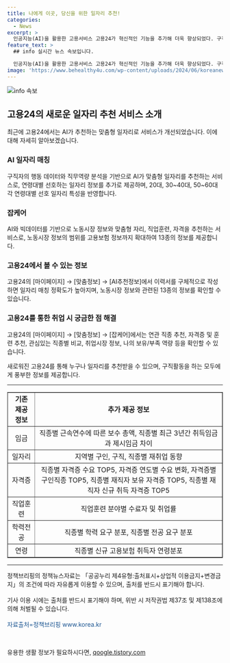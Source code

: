```yaml
---
title: 나에게 이곳, 당신을 위한 일자리 추천!
categories:
  - News
excerpt: >
  인공지능(AI)을 활용한 고용서비스 고용24가 혁신적인 기능을 추가해 더욱 향상되었다. 구직자의 행동 데이터와 직무역량을 분석하여 맞춤형 일자리를 추천하는 AI 일자리 매칭 서비스와 노동시장 정보를 제공하는 잡케어 등을 통해 사용자들의 구직활동을 지원한다. 또한, 연령대별 선호하는 일자리 정보를 추가로 제공하여 누구나 일자리를 추천받을 수 있도록 했다. 자세한 내용은 고용24에서 확인할 수 있다. 이제 혁신된 고용24를 통해 새로운 일자리에 대한 기대를 이끌어보세요! (총 150자)
feature_text: >
  ## info 실시간 뉴스 속보입니다.

  인공지능(AI)을 활용한 고용서비스 고용24가 혁신적인 기능을 추가해 더욱 향상되었다. 구직자의 행동 데이터와 직무역량을 분석하여 맞춤형 일자리를 추천하는 AI 일자리 매칭 서비스와 노동시장 정보를 제공하는 잡케어 등을 통해 사용자들의 구직활동을 지원한다. 또한, 연령대별 선호하는 일자리 정보를 추가로 제공하여 누구나 일자리를 추천받을 수 있도록 했다. 자세한 내용은 고용24에서 확인할 수 있다. 이제 혁신된 고용24를 통해 새로운 일자리에 대한 기대를 이끌어보세요! (총 150자)
image: 'https://www.behealthy4u.com/wp-content/uploads/2024/06/koreanews.jpg'
---
```


<p><img src="https://www.behealthy4u.com/wp-content/uploads/2024/06/koreanews.jpg" alt="info 속보" /></p>

<h2 data-ke-size="size26">고용24의 새로운 일자리 추천 서비스 소개</h2>

<p data-ke-size="size16">최근에 고용24에서는 AI가 추천하는 맞춤형 일자리로 서비스가 개선되었습니다. 이에 대해 자세히 알아보겠습니다.</p>

<h3><b>AI 일자리 매칭</b></h3>

<p data-ke-size="size16">구직자의 행동 데이터와 직무역량 분석을 기반으로 AI가 맞춤형 일자리를 추천하는 서비스로, 연령대별 선호하는 일자리 정보를 추가로 제공하며, 20대, 30~40대, 50~60대 각 연령대별 선호 일자리 특성을 반영합니다.</p>

<h3><b>잡케어</b></h3>

<p data-ke-size="size16">AI와 빅데이터를 기반으로 노동시장 정보와 맞춤형 자리, 직업훈련, 자격을 추천하는 서비스로, 노동시장 정보의 범위를 고용보험 정보까지 확대하여 13종의 정보를 제공합니다.</p>

<h3><b>고용24에서 볼 수 있는 정보</b></h3>

<p data-ke-size="size16">고용24의 [마이페이지] → [맞춤정보] → [AI추천정보]에서 이력서를 구체적으로 작성하면 일자리 매칭 정확도가 높아지며, 노동시장 정보와 관련된 13종의 정보를 확인할 수 있습니다. </p>

<h3><b>고용24를 통한 취업 시 궁금한 점 해결</b></h3>

<p data-ke-size="size16">고용24의 [마이페이지] → [맞춤정보] → [잡케어]에서는 연관 직종 추천, 자격증 및 훈련 추천, 관심있는 직종별 비교, 취업시장 정보, 나의 보유/부족 역량 등을 확인할 수 있습니다. </p>

<p data-ke-size="size16">새로워진 고용24를 통해 누구나 일자리를 추천받을 수 있으며, 구직활동을 하는 모두에게 풍부한 정보를 제공합니다.</p>

<hr>

<table style="width: 100%;" border="1">
<tbody>
<tr>
<td style="text-align: center; height: 17px;"><b>기존 제공 정보</b></td>
<td style="text-align: center; height: 17px;"><b>추가 제공 정보</b></td>
</tr>
<tr>
<td style="text-align: center; height: 17px;">임금</td>
<td style="text-align: center; height: 17px;">직종별 근속연수에 따른 보수 총액, 직종별 최근 3년간 취득임금과 제시임금 차이</td>
</tr>
<tr>
<td style="text-align: center; height: 17px;">일자리</td>
<td style="text-align: center; height: 17px;">지역별 구인, 구직, 직종별 재취업 동향</td>
</tr>
<tr>
<td style="text-align: center; height: 17px;">자격증</td>
<td style="text-align: center; height: 17px;">직종별 자격증 수요 TOP5, 자격증 연도별 수요 변화, 자격증별 구인직종 TOP5, 직종별 재직자 보유 자격증 TOP5, 직종별 재직자 신규 취득 자격증 TOP5</td>
</tr>
<tr>
<td style="text-align: center; height: 17px;">직업훈련</td>
<td style="text-align: center; height: 17px;">직업훈련 분야별 수료자 및 취업률</td>
</tr>
<tr>
<td style="text-align: center; height: 17px;">학력전공</td>
<td style="text-align: center; height: 17px;">직종별 학력 요구 분포, 직종별 전공 요구 분포</td>
</tr>
<tr>
<td style="text-align: center; height: 17px;">연령</td>
<td style="text-align: center; height: 17px;">직종별 신규 고용보험 취득자 연령분포</td>
</tr>
</tbody>
</table>

<hr>

<p data-ke-size="size16">정책브리핑의 정책뉴스자료는 「공공누리 제4유형:출처표시+상업적 이용금지+변경금지」의 조건에 따라 자유롭게 이용할 수 있으며, 출처를 반드시 표기해야 합니다. <br> <br> 기사 이용 시에는 출처를 반드시 표기해야 하며, 위반 시 저작권법 제37조 및 제138조에 의해 처벌될 수 있습니다. <br> <br> <span style="color: #1a5490;">자료출처=정책브리핑 www.korea.kr</span></p>

<p data-ke-size="size16">&nbsp;</p>
유용한 생활 정보가 필요하시다면, <a href="https://qoogle.tistory.com" rel="dofollow">qoogle.tistory.com</a>


